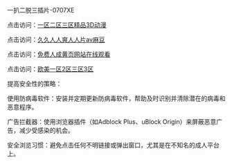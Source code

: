 一扒二脱三插片-0707XE

点击访问：<a href="https://cfad.pages.dev/">一区二区三区精品3D动漫</a>

点击访问：<a href="https://gda-c7m.pages.dev/">久久人人爽人人片av麻豆</a>

点击访问：<a href="https://gda-c7m.pages.dev/">免费人成黄页网站在线观看</a>

点击访问：<a href="https://gfd-5xg.pages.dev/">欧美一区2区三区3区</a>

提高安全性的策略：

使用防病毒软件：安装并定期更新防病毒软件，帮助及时识别并清除潜在的病毒和恶意程序。

广告拦截器：使用浏览器插件（如Adblock Plus、uBlock Origin）来屏蔽恶意广告，减少受感染的机会。

安全浏览习惯：避免点击任何不明链接或弹出窗口，尤其是在不知名的成人平台上。

<span style="display:none;">(https://github.com/zxc20250707/zxc5 ）</span>
